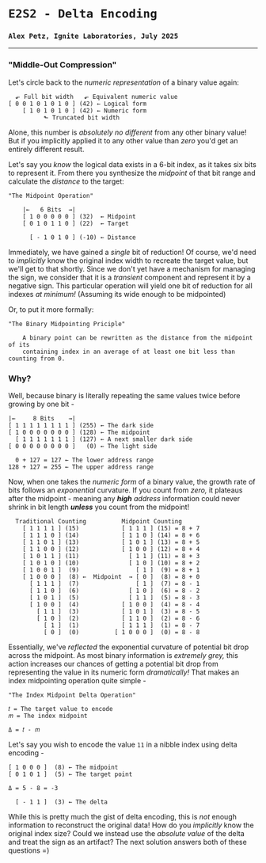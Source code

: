 # `E2S2 - Delta Encoding`
### `Alex Petz, Ignite Laboratories, July 2025`

---

### "Middle-Out Compression"
Let's circle back to the _numeric representation_ of a binary value again:

      ⬐ Full bit width   ⬐ Equivalent numeric value
    [ 0 0 1 0 1 0 1 0 ] (42) ← Logical form
        [ 1 0 1 0 1 0 ] (42) ← Numeric form
              ⬑ Truncated bit width

Alone, this number is _absolutely no different_ from any other binary value!  But if you implicitly
applied it to any other value than _zero_ you'd get an entirely different result.

Let's say you _know_ the logical data exists in a 6-bit index, as it takes six bits to represent it.  From 
there you synthesize the _midpoint_ of that bit range and calculate the _distance_ to the target:

    "The Midpoint Operation"

        |←   6 Bits  →|
        [ 1 0 0 0 0 0 ] (32)  ← Midpoint
        [ 0 1 0 1 1 0 ] (22)  ← Target
    
          [ - 1 0 1 0 ] (-10) ← Distance

Immediately, we have gained a _single_ bit of reduction!  Of course, we'd need to _implicitly_ know
the original index width to recreate the target value, but we'll get to that shortly.  Since we don't
yet have a mechanism for managing the sign, we consider that it is a *transient* component and represent
it by a negative sign.  This particular operation will yield one bit of reduction for all indexes
_at minimum!_  (Assuming its wide enough to be midpointed)

Or, to put it more formally:

    "The Binary Midpointing Priciple"

        A binary point can be rewritten as the distance from the midpoint of its 
        containing index in an average of at least one bit less than counting from 0.

### Why?
Well, because binary is literally repeating the same values twice before growing by one bit -

    |←     8 Bits    →|
    [ 1 1 1 1 1 1 1 1 ] (255) ← The dark side
    [ 1 0 0 0 0 0 0 0 ] (128) ← The midpoint
      [ 1 1 1 1 1 1 1 ] (127) ← A next smaller dark side
    [ 0 0 0 0 0 0 0 0 ]   (0) ← The light side

      0 + 127 = 127 ← The lower address range
    128 + 127 = 255 ← The upper address range

Now, when one takes the _numeric form_ of a binary value, the growth rate of bits follows an _exponential_
curvature. If you count from _zero,_ it plateaus after the midpoint - meaning any _**high** address_ information 
could never shrink in bit length **_unless_** you count from the midpoint!

      Traditional Counting          Midpoint Counting
        [ 1 1 1 1 ] (15)            [ 1 1 1 ] (15) = 8 + 7
        [ 1 1 1 0 ] (14)            [ 1 1 0 ] (14) = 8 + 6
        [ 1 1 0 1 ] (13)            [ 1 0 1 ] (13) = 8 + 5
        [ 1 1 0 0 ] (12)            [ 1 0 0 ] (12) = 8 + 4
        [ 1 0 1 1 ] (11)              [ 1 1 ] (11) = 8 + 3
        [ 1 0 1 0 ] (10)              [ 1 0 ] (10) = 8 + 2
        [ 1 0 0 1 ]  (9)                [ 1 ]  (9) = 8 + 1
        [ 1 0 0 0 ]  (8) ←  Midpoint  → [ 0 ]  (8) = 8 + 0
          [ 1 1 1 ]  (7)                [ 1 ]  (7) = 8 - 1
          [ 1 1 0 ]  (6)              [ 1 0 ]  (6) = 8 - 2
          [ 1 0 1 ]  (5)              [ 1 1 ]  (5) = 8 - 3
          [ 1 0 0 ]  (4)            [ 1 0 0 ]  (4) = 8 - 4
            [ 1 1 ]  (3)            [ 1 0 1 ]  (3) = 8 - 5
            [ 1 0 ]  (2)            [ 1 1 0 ]  (2) = 8 - 6
              [ 1 ]  (1)            [ 1 1 1 ]  (1) = 8 - 7
              [ 0 ]  (0)          [ 1 0 0 0 ]  (0) = 8 - 8

Essentially, we've _reflected_ the exponential curvature of potential bit drop across the midpoint.  As most
binary information is _extremely grey,_ this action increases our chances of getting a potential bit drop 
from representing the value in its numeric form _dramatically!_  That makes an index midpointing operation
quite simple -

    "The Index Midpoint Delta Operation"
    
    𝑡 = The target value to encode
    𝑚 = The index midpoint

    Δ = 𝑡 - 𝑚  

Let's say you wish to encode the value `11` in a nibble index using delta encoding -

    [ 1 0 0 0 ]  (8) ← The midpoint
    [ 0 1 0 1 ]  (5) ← The target point

    Δ = 5 - 8 = -3

      [ - 1 1 ]  (3) ← The delta

While this is pretty much the gist of delta encoding, this is _not_ enough information to reconstruct the original
data!  How do you _implicitly_ know the original index size?  Could we instead use the _absolute value_ of the delta
and treat the sign as an artifact?  The next solution answers both of these questions =)